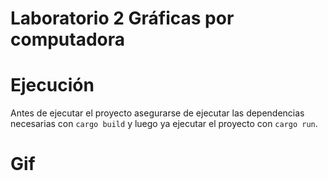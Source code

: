 # Laboratorio 2 Gráficas por computadora

# Ejecución
Antes de ejecutar el proyecto asegurarse de ejecutar las dependencias necesarias con `cargo build` y luego ya ejecutar el proyecto con `cargo run`.

# Gif 
